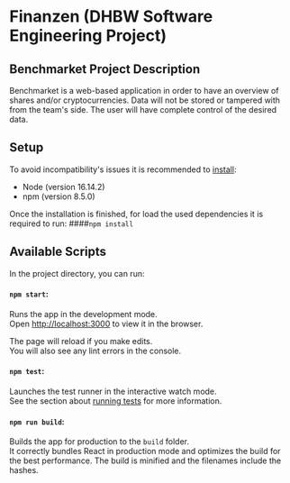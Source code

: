 # Finanzen (DHBW Software Engineering Project)

## Benchmarket Project Description

Benchmarket is a web-based application in order to have an overview of shares and/or cryptocurrencies. Data will not be stored or tampered with from the team's side. The user will have complete control of the desired data.   

## Setup

To avoid incompatibility's issues it is recommended to [install](https://nodejs.org/en/download/):
- Node (version 16.14.2)
- npm (version 8.5.0)

Once the installation is finished, for load the used dependencies it is required to run:
####`npm install`

## Available Scripts

In the project directory, you can run:

#### `npm start`:

Runs the app in the development mode.\
Open [http://localhost:3000](http://localhost:3000) to view it in the browser.

The page will reload if you make edits.\
You will also see any lint errors in the console.

#### `npm test`:

Launches the test runner in the interactive watch mode.\
See the section about [running tests](https://facebook.github.io/create-react-app/docs/running-tests) for more information.

#### `npm run build`:

Builds the app for production to the `build` folder.\
It correctly bundles React in production mode and optimizes the build for the best performance.
The build is minified and the filenames include the hashes.

